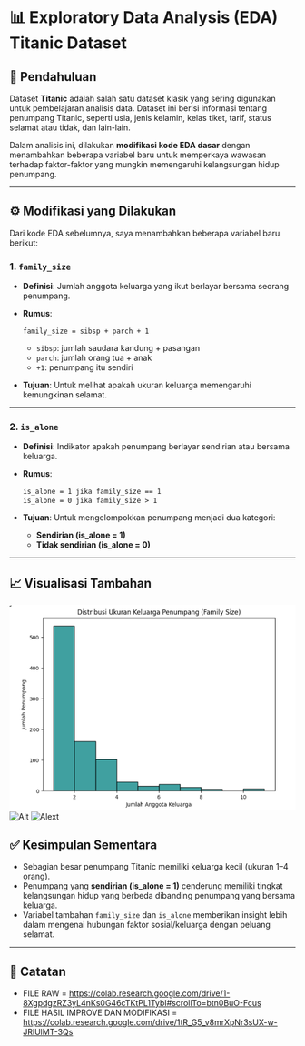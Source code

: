 # 📊 Exploratory Data Analysis (EDA) Titanic Dataset

## 📝 Pendahuluan

Dataset **Titanic** adalah salah satu dataset klasik yang sering digunakan untuk pembelajaran analisis data. Dataset ini berisi informasi tentang penumpang Titanic, seperti usia, jenis kelamin, kelas tiket, tarif, status selamat atau tidak, dan lain-lain.

Dalam analisis ini, dilakukan **modifikasi kode EDA dasar** dengan menambahkan beberapa variabel baru untuk memperkaya wawasan terhadap faktor-faktor yang mungkin memengaruhi kelangsungan hidup penumpang.

---

## ⚙️ Modifikasi yang Dilakukan

Dari kode EDA sebelumnya, saya menambahkan beberapa variabel baru berikut:

### 1. `family_size`

* **Definisi**: Jumlah anggota keluarga yang ikut berlayar bersama seorang penumpang.

* **Rumus**:

  ```
  family_size = sibsp + parch + 1
  ```

  * `sibsp`: jumlah saudara kandung + pasangan
  * `parch`: jumlah orang tua + anak
  * `+1`: penumpang itu sendiri

* **Tujuan**: Untuk melihat apakah ukuran keluarga memengaruhi kemungkinan selamat.

---

### 2. `is_alone`

* **Definisi**: Indikator apakah penumpang berlayar sendirian atau bersama keluarga.

* **Rumus**:

  ```
  is_alone = 1 jika family_size == 1
  is_alone = 0 jika family_size > 1
  ```

* **Tujuan**: Untuk mengelompokkan penumpang menjadi dua kategori:

  * **Sendirian (is\_alone = 1)**
  * **Tidak sendirian (is\_alone = 0)**

---

## 📈 Visualisasi Tambahan
![At](https://github.com/c14250136-cmd/Exploratory-Data-Analysis-EDA-Titanic-Dataset/blob/main/Screenshot%202025-09-06%20011520.png)
![Alt](images/nama_file.png)
![Alext](images/nama_file.png)
## ✅ Kesimpulan Sementara

* Sebagian besar penumpang Titanic memiliki keluarga kecil (ukuran 1–4 orang).
* Penumpang yang **sendirian (is\_alone = 1)** cenderung memiliki tingkat kelangsungan hidup yang berbeda dibanding penumpang yang bersama keluarga.
* Variabel tambahan `family_size` dan `is_alone` memberikan insight lebih dalam mengenai hubungan faktor sosial/keluarga dengan peluang selamat.

---

## 📂 Catatan

* FILE RAW = https://colab.research.google.com/drive/1-8XgpdgzRZ3yL4nKs0G46cTKtPL1TybI#scrollTo=btn0BuO-Fcus
* FILE HASIL IMPROVE DAN MODIFIKASI = https://colab.research.google.com/drive/1tR_G5_v8mrXpNr3sUX-w-JRlUlMT-3Qs
